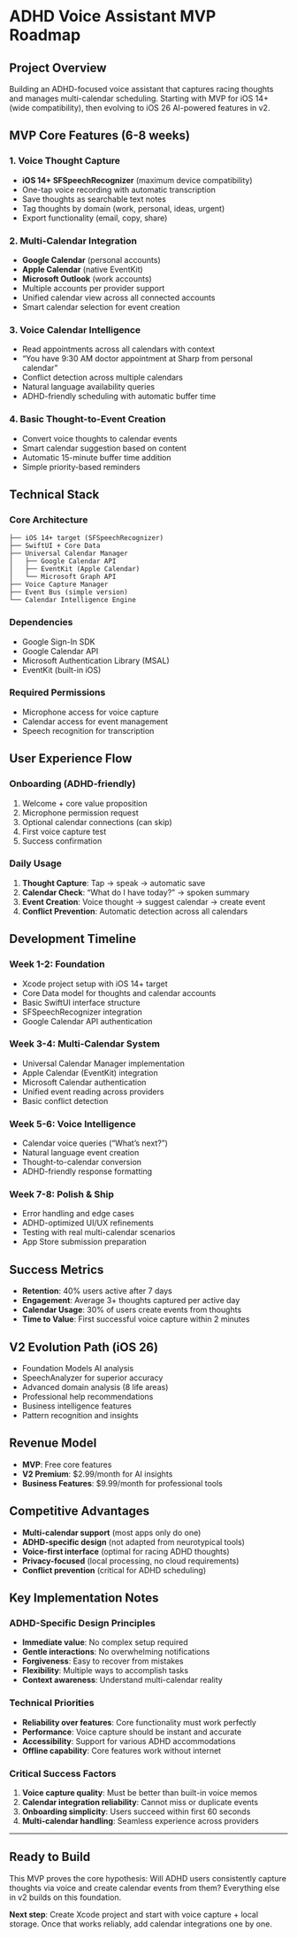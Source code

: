 # ADHD Voice Assistant MVP Roadmap

## Project Overview

Building an ADHD-focused voice assistant that captures racing thoughts and manages multi-calendar scheduling. Starting with MVP for iOS 14+ (wide compatibility), then evolving to iOS 26 AI-powered features in v2.

## MVP Core Features (6-8 weeks)

### 1. Voice Thought Capture

- **iOS 14+ SFSpeechRecognizer** (maximum device compatibility)
- One-tap voice recording with automatic transcription
- Save thoughts as searchable text notes
- Tag thoughts by domain (work, personal, ideas, urgent)
- Export functionality (email, copy, share)

### 2. Multi-Calendar Integration

- **Google Calendar** (personal accounts)
- **Apple Calendar** (native EventKit)
- **Microsoft Outlook** (work accounts)
- Multiple accounts per provider support
- Unified calendar view across all connected accounts
- Smart calendar selection for event creation

### 3. Voice Calendar Intelligence

- Read appointments across all calendars with context
- “You have 9:30 AM doctor appointment at Sharp from personal calendar”
- Conflict detection across multiple calendars
- Natural language availability queries
- ADHD-friendly scheduling with automatic buffer time

### 4. Basic Thought-to-Event Creation

- Convert voice thoughts to calendar events
- Smart calendar suggestion based on content
- Automatic 15-minute buffer time addition
- Simple priority-based reminders

## Technical Stack

### Core Architecture

```
├── iOS 14+ target (SFSpeechRecognizer)
├── SwiftUI + Core Data
├── Universal Calendar Manager
│   ├── Google Calendar API
│   ├── EventKit (Apple Calendar)
│   └── Microsoft Graph API
├── Voice Capture Manager
├── Event Bus (simple version)
└── Calendar Intelligence Engine
```

### Dependencies

- Google Sign-In SDK
- Google Calendar API
- Microsoft Authentication Library (MSAL)
- EventKit (built-in iOS)

### Required Permissions

- Microphone access for voice capture
- Calendar access for event management
- Speech recognition for transcription

## User Experience Flow

### Onboarding (ADHD-friendly)

1. Welcome + core value proposition
1. Microphone permission request
1. Optional calendar connections (can skip)
1. First voice capture test
1. Success confirmation

### Daily Usage

1. **Thought Capture**: Tap → speak → automatic save
1. **Calendar Check**: “What do I have today?” → spoken summary
1. **Event Creation**: Voice thought → suggest calendar → create event
1. **Conflict Prevention**: Automatic detection across all calendars

## Development Timeline

### Week 1-2: Foundation

- Xcode project setup with iOS 14+ target
- Core Data model for thoughts and calendar accounts
- Basic SwiftUI interface structure
- SFSpeechRecognizer integration
- Google Calendar API authentication

### Week 3-4: Multi-Calendar System

- Universal Calendar Manager implementation
- Apple Calendar (EventKit) integration
- Microsoft Calendar authentication
- Unified event reading across providers
- Basic conflict detection

### Week 5-6: Voice Intelligence

- Calendar voice queries (“What’s next?”)
- Natural language event creation
- Thought-to-calendar conversion
- ADHD-friendly response formatting

### Week 7-8: Polish & Ship

- Error handling and edge cases
- ADHD-optimized UI/UX refinements
- Testing with real multi-calendar scenarios
- App Store submission preparation

## Success Metrics

- **Retention**: 40% users active after 7 days
- **Engagement**: Average 3+ thoughts captured per active day
- **Calendar Usage**: 30% of users create events from thoughts
- **Time to Value**: First successful voice capture within 2 minutes

## V2 Evolution Path (iOS 26)

- Foundation Models AI analysis
- SpeechAnalyzer for superior accuracy
- Advanced domain analysis (8 life areas)
- Professional help recommendations
- Business intelligence features
- Pattern recognition and insights

## Revenue Model

- **MVP**: Free core features
- **V2 Premium**: $2.99/month for AI insights
- **Business Features**: $9.99/month for professional tools

## Competitive Advantages

- **Multi-calendar support** (most apps only do one)
- **ADHD-specific design** (not adapted from neurotypical tools)
- **Voice-first interface** (optimal for racing ADHD thoughts)
- **Privacy-focused** (local processing, no cloud requirements)
- **Conflict prevention** (critical for ADHD scheduling)

## Key Implementation Notes

### ADHD-Specific Design Principles

- **Immediate value**: No complex setup required
- **Gentle interactions**: No overwhelming notifications
- **Forgiveness**: Easy to recover from mistakes
- **Flexibility**: Multiple ways to accomplish tasks
- **Context awareness**: Understand multi-calendar reality

### Technical Priorities

- **Reliability over features**: Core functionality must work perfectly
- **Performance**: Voice capture should be instant and accurate
- **Accessibility**: Support for various ADHD accommodations
- **Offline capability**: Core features work without internet

### Critical Success Factors

1. **Voice capture quality**: Must be better than built-in voice memos
1. **Calendar integration reliability**: Cannot miss or duplicate events
1. **Onboarding simplicity**: Users succeed within first 60 seconds
1. **Multi-calendar handling**: Seamless experience across providers

-----

## Ready to Build

This MVP proves the core hypothesis: Will ADHD users consistently capture thoughts via voice and create calendar events from them? Everything else in v2 builds on this foundation.

**Next step**: Create Xcode project and start with voice capture + local storage. Once that works reliably, add calendar integrations one by one.